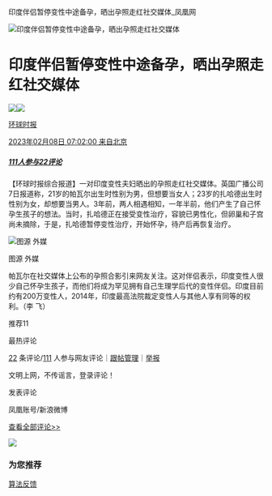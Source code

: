 印度伴侣暂停变性中途备孕，晒出孕照走红社交媒体\_凤凰网

![印度伴侣暂停变性中途备孕，晒出孕照走红社交媒体](//d.ifengimg.com/w121_h75_q90/x0.ifengimg.com/ucms/2023_06/9E61C87A1A3417AB0C60D5C2D78A6F188C072587_size492_w784_h443.png)

# 印度伴侣暂停变性中途备孕，晒出孕照走红社交媒体

[![](http://p0.ifengimg.com/pmop/2016/1222/FCDB9112F716C731245051D931E5B86CBA7A8EC5_size45_w300_h300.png)![](http://x0.ifengimg.com/cmpp/2020/0907/1a8b50ea7b17cb0size3_w42_h42.png)](https://ishare.ifeng.com/mediaShare/home/367951/media)

[环球时报](https://ishare.ifeng.com/mediaShare/home/367951/media)

[2023年02月08日 07:02:00 来自北京](https://ishare.ifeng.com/mediaShare/home/367951/media)

##### [111人参与](//gentie.ifeng.com/c/comment/8NEEYWCh1Ii)[22评论](//gentie.ifeng.com/c/comment/8NEEYWCh1Ii)

【环球时报综合报道】一对印度变性夫妇晒出的孕照走红社交媒体。英国广播公司7日报道称，21岁的帕瓦尔出生时性别为男，但想要当女人；23岁的扎哈德出生时性别为女，却想要当男人。3年前，两人相遇相知，一年半前，他们产生了自己怀孕生孩子的想法。当时，扎哈德正在接受变性治疗，容貌已男性化，但卵巢和子宫尚未摘除，于是，扎哈德暂停变性治疗，开始怀孕，待产后再恢复治疗。

![图源 外媒](https://x0.ifengimg.com/ucms/2023_06/9E61C87A1A3417AB0C60D5C2D78A6F188C072587_size492_w784_h443.png)

图源 外媒

帕瓦尔在社交媒体上公布的孕照合影引来网友关注。这对伴侣表示，印度变性人很少自己怀孕生孩子，而他们将成为罕见拥有自己生理学后代的变性伴侣。印度目前约有200万变性人，2014年，印度最高法院裁定变性人与其他人享有同等的权利。（李 飞）

推荐11

最热评论

[22](//gentie.ifeng.com/c/comment/8NEEYWCh1Ii) 条评论/[111](//gentie.ifeng.com/c/comment/8NEEYWCh1Ii) 人参与网友评论｜[跟帖管理](//gentie.ifeng.com/commentManage)｜[举报](//gentie.ifeng.com/superviseReport)

文明上网，不传谣言，登录评论！

发表评论

凤凰账号/新浪微博

[查看全部评论>>](//gentie.ifeng.com/c/comment/8NEEYWCh1Ii)

![](http://x0.ifengimg.com/feprod/c/2023_6_5/18_8_26/ad-logo.png)

### 为您推荐

[算法反馈](https://client.ifeng.com/report/artical?docid=8NEEYWCh1Ii)